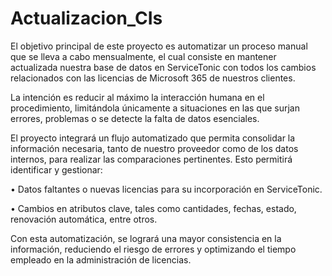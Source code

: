 # Actualizacion_CIs
El objetivo principal de este proyecto es automatizar un proceso manual que se lleva a cabo mensualmente, el cual consiste en mantener actualizada nuestra base de datos en ServiceTonic con todos los cambios relacionados con las licencias de Microsoft 365 de nuestros clientes.

La intención es reducir al máximo la interacción humana en el procedimiento, limitándola únicamente a situaciones en las que surjan errores, problemas o se detecte la falta de datos esenciales. 

El proyecto integrará un flujo automatizado que permita consolidar la información necesaria, tanto de nuestro proveedor como de los datos internos, para realizar las comparaciones pertinentes. Esto permitirá identificar y gestionar:

•	Datos faltantes o nuevas licencias para su incorporación en ServiceTonic.

•	Cambios en atributos clave, tales como cantidades, fechas, estado, renovación automática, entre otros.

Con esta automatización, se logrará una mayor consistencia en la información, reduciendo el riesgo de errores y optimizando el tiempo empleado en la administración de licencias.
